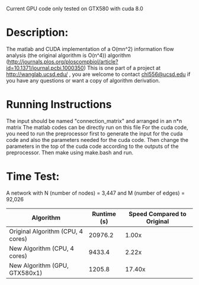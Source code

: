 Current GPU code only tested on GTX580 with cuda 8.0

# Description:
The matlab and CUDA implementation of a O(mn^2) information flow analysis (the original algorithm is O(n^4)) algorithm (http://journals.plos.org/ploscompbiol/article?id=10.1371/journal.pcbi.1000350)
This is one part of a project at http://wanglab.ucsd.edu/ , you are welcome to contact chl556@ucsd.edu if you have any questions or want a copy of algorithm derivation.

# Running Instructions
The input should be named "connection_matrix" and arranged in an n*n matrix
The matlab codes can be directly run on this file
For the cuda code, you need to run the preprocessor first to generate the input for the cuda code and also the parameters needed for the cuda code. Then change the parameters in the top of the cuda code according to the outputs of the preprocessor. Then make using make.bash and run.

# Time Test:
A network with N (number of nodes) = 3,447 and M (number of edges) = 92,026

| Algorithm | Runtime (s) | Speed Compared to Original |
| ----------- | ------------ | -------------- | 
| Original Algorithm (CPU, 4 cores)      | 20976.2      | 1.00x  |
| New Algorithm (CPU, 4 cores)       | 9433.4       | 2.22x |
| New Algorithm (GPU, GTX580x1)           | 1205.8       | 17.40x |

